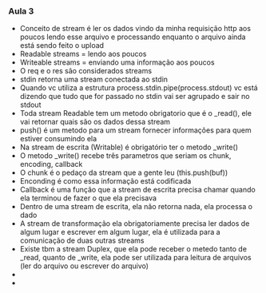 ### Aula 3
* Conceito de stream é ler os dados vindo da minha requisição http aos poucos lendo esse arquivo e processando enquanto o arquivo ainda está sendo feito o upload
* Readable streams = lendo aos poucos
* Writeable streams = enviando uma informação aos poucos
* O req e o res são considerados streams
* stdin retorna uma stream conectada ao stdin
* Quando vc utiliza a estrutura process.stdin.pipe(process.stdout) vc está dizendo que tudo que for passado no stdin vai ser agrupado e sair no stdout
* Toda stream Readable tem um metodo obrigatorio que é o _read(), ele vai retornar quais são os dados dessa stream
* push() é um metodo para um stream fornecer informações para quem estiver consumindo ela
* Na stream de escrita (Writable) é obrigatório ter o metodo _write()
* O metodo _write() recebe três parametros que seriam os chunk, encoding, callback
* O chunk é o pedaço da stream que a gente leu (this.push(buf))
* Enconding é como essa informação está codificada
* Callback é uma função que a stream de escrita precisa chamar quando ela terminou de fazer o que ela precisava
* Dentro de uma stream de escrita, ela não retorna nada, ela processa o dado
* A stream de transformação ela obrigatoriamente precisa ler dados de algum lugar e escrever em algum lugar, ela é utilizada para a comunicação de duas outras streams
* Existe tbm a stream Duplex, que ela pode receber o metedo tanto de _read, quanto de _write, ela pode ser utilizada para leitura de arquivos (ler do arquivo ou escrever do arquivo)
* 
* 
